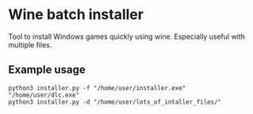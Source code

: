 # Wine batch installer
Tool to install Windows games quickly using wine. Especially useful with multiple files.

## Example usage
```
python3 installer.py -f "/home/user/installer.exe" "/home/user/dlc.exe"
python3 installer.py -d "/home/user/lots_of_intaller_files/"
```